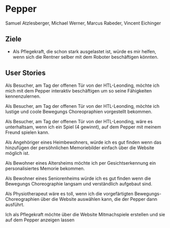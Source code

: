 # Pepper
Samuel Atzlesberger, Michael Werner, Marcus Rabeder, Vincent Eichinger

## Ziele 
- Als Pflegekraft, die schon stark ausgelastet ist, würde es mir helfen, wenn sich die Rentner selber mit dem Roboter beschäftigen könnten.

## User Stories

Als Besucher, am Tag der offenen Tür von der HTL-Leonding, möchte ich mich mit dem Pepper interaktiv beschäftigen um so seine Fähigkeiten kennenzulernen. 

Als Besucher, am Tag der offenen Tür von der HTL-Leonding, möchte ich lustige und coole Bewegungs Choreopraphien vorgestellt bekommen.

Als Besucher, am Tag der offenen Tür von der HTL-Leonding, wäre es unterhaltsam, wenn ich ein Spiel (4 gewinnt), auf dem Pepper mit meinem Freund spielen kann.

Als Angehöriger eines Heimbewohners, würde ich es gut finden wenn das hinzufügen der persöhnlichen Memoriebilder einfach über die Website möglich ist.

Als Bewohner eines Altersheims möchte ich per Gesichtserkennung ein personalisiertes Memorie bekommen.

Als Bewohner eines Seniorenheims würde ich es gut finden wenn die Bewegungs Choreographie langsam und verständlich aufgebaut sind.

Als Physiotherapeut wäre es toll, wenn ich die vorgefärtigten Bewegungs-Choreographien über die Website auswählen kann, die der Pepper dann ausführt.

Ich als Pflegekraft möchte über die Website Mitmachspiele erstellen und sie auf dem Pepper anzeigen lassen

  
